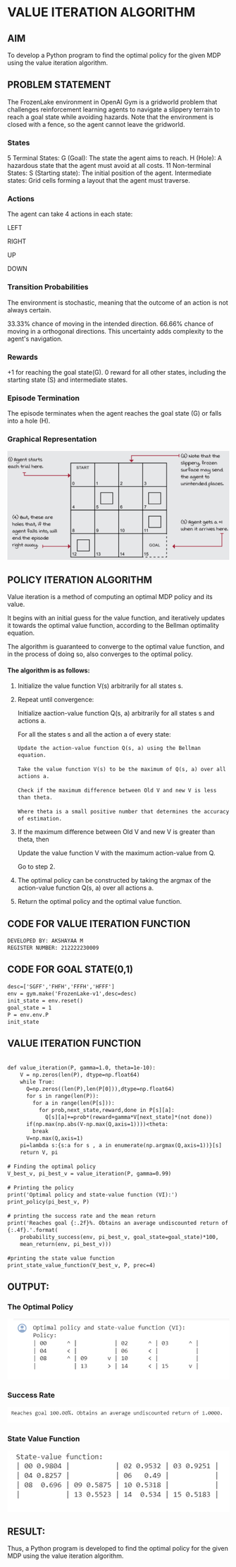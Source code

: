 # VALUE ITERATION ALGORITHM

## AIM
To develop a Python program to find the optimal policy for the given MDP using the value iteration algorithm.

## PROBLEM STATEMENT
The FrozenLake environment in OpenAI Gym is a gridworld problem that challenges reinforcement learning agents to navigate a slippery terrain to reach a goal state while avoiding hazards. Note that the environment is closed with a fence, so the agent cannot leave the gridworld.

### States
5 Terminal States:
G (Goal): The state the agent aims to reach.
H (Hole): A hazardous state that the agent must avoid at all costs.
11 Non-terminal States:
S (Starting state): The initial position of the agent.
Intermediate states: Grid cells forming a layout that the agent must traverse.
### Actions
The agent can take 4 actions in each state:

LEFT

RIGHT

UP

DOWN
### Transition Probabilities
The environment is stochastic, meaning that the outcome of an action is not always certain.

33.33% chance of moving in the intended direction.
66.66% chance of moving in a orthogonal directions.
This uncertainty adds complexity to the agent's navigation.

### Rewards
+1 for reaching the goal state(G).
0 reward for all other states, including the starting state (S) and intermediate states.
### Episode Termination
The episode terminates when the agent reaches the goal state (G) or falls into a hole (H).

### Graphical Representation
![rl-value-iteration](1.png)
## POLICY ITERATION ALGORITHM
Value iteration is a method of computing an optimal MDP policy and its value.

 It begins with an initial guess for the value function, and iteratively updates it towards the optimal value function, according to the Bellman optimality equation.

The algorithm is guaranteed to converge to the optimal value function, and in the process of doing so, also converges to the optimal policy.
#### The algorithm is as follows:
1. Initialize the value function V(s) arbitrarily for all states s.
2. Repeat until convergence:
    
    Initialize aaction-value function Q(s, a) arbitrarily for all states s and actions a.
    
    For all the states s and all the action a of every state:
    
       Update the action-value function Q(s, a) using the Bellman equation.
   
       Take the value function V(s) to be the maximum of Q(s, a) over all actions a.
   
       Check if the maximum difference between Old V and new V is less than theta.
   
       Where theta is a small positive number that determines the accuracy of estimation.
   
4. If the maximum difference between Old V and new V is greater than theta, then

    Update the value function V with the maximum action-value from Q.

    Go to step 2.

5. The optimal policy can be constructed by taking the argmax of the action-value function Q(s, a) over all actions a.
6. Return the optimal policy and the optimal value function.
## CODE FOR VALUE ITERATION FUNCTION
```
DEVELOPED BY: AKSHAYAA M
REGISTER NUMBER: 212222230009
```

## CODE FOR GOAL STATE(0,1)
```
desc=['SGFF','FHFH','FFFH','HFFF']
env = gym.make('FrozenLake-v1',desc=desc)
init_state = env.reset()
goal_state = 1
P = env.env.P
init_state
```

## VALUE ITERATION FUNCTION
```

def value_iteration(P, gamma=1.0, theta=1e-10):
    V = np.zeros(len(P), dtype=np.float64)
    while True:
      Q=np.zeros((len(P),len(P[0])),dtype=np.float64)
      for s in range(len(P)):
        for a in range(len(P[s])):
          for prob,next_state,reward,done in P[s][a]:
            Q[s][a]+=prob*(reward+gamma*V[next_state]*(not done))
      if(np.max(np.abs(V-np.max(Q,axis=1))))<theta:
        break
      V=np.max(Q,axis=1)
    pi=lambda s:{s:a for s , a in enumerate(np.argmax(Q,axis=1))}[s]
    return V, pi

# Finding the optimal policy
V_best_v, pi_best_v = value_iteration(P, gamma=0.99)

# Printing the policy
print('Optimal policy and state-value function (VI):')
print_policy(pi_best_v, P)

# printing the success rate and the mean return
print('Reaches goal {:.2f}%. Obtains an average undiscounted return of {:.4f}.'.format(
    probability_success(env, pi_best_v, goal_state=goal_state)*100,
    mean_return(env, pi_best_v)))

#printing the state value function
print_state_value_function(V_best_v, P, prec=4)
```
## OUTPUT:
### The Optimal Policy
![rl-value-iteration](4.png)
### Success Rate
![rl-value-iteration](2.png)
### State Value Function
![rl-value-iteration](3.png)
## RESULT:

Thus, a Python program is developed to find the optimal policy for the given MDP using the value iteration algorithm.
